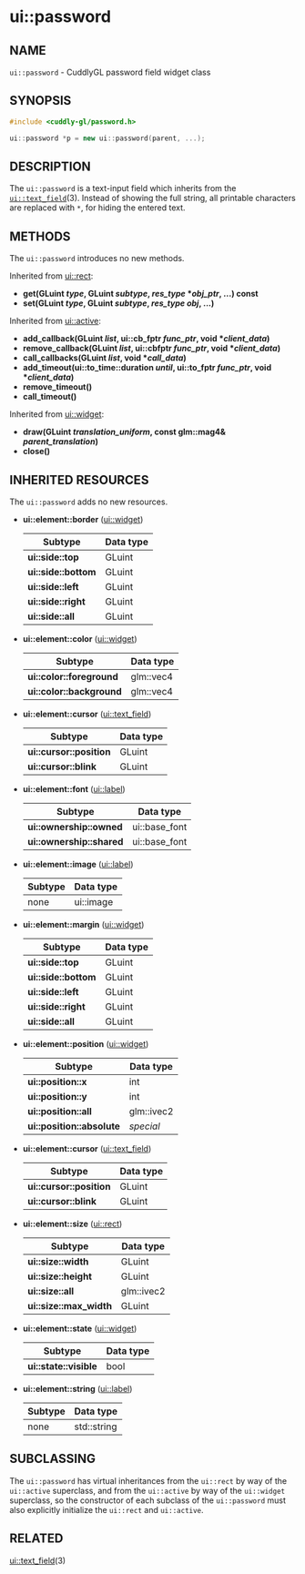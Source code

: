 ui::password
============

## NAME ##

`ui::password` - CuddlyGL password field widget class

## SYNOPSIS ##

```cpp
#include <cuddly-gl/password.h>

ui::password *p = new ui::password(parent, ...);
```

## DESCRIPTION ##

The `ui::password` is a text-input field which inherits from the
[`ui::text_field`](ui-text_field.md)(3).  Instead of showing the full
string, all printable characters are replaced with `*`, for hiding the
entered text.

## METHODS ##

The `ui::password` introduces no new methods.

Inherited from [ui::rect](ui-rect.md):

* **get(GLuint _type_, GLuint _subtype_, _res_type_ \*_obj_ptr_, ...) const**
* **set(GLuint _type_, GLuint _subtype_, _res_type_ _obj_, ...)**

Inherited from [ui::active](ui-active.md):

* **add_callback(GLuint _list_, ui::cb_fptr _func_ptr_, void \*_client_data_)**
* **remove_callback(GLuint _list_, ui::cbfptr _func_ptr_, void \*_client_data_)**
* **call_callbacks(GLuint _list_, void \*_call_data_)**
* **add_timeout(ui::to_time::duration _until_, ui::to_fptr _func_ptr_, void \*_client_data_)**
* **remove_timeout()**
* **call_timeout()**

Inherited from [ui::widget](ui-widget.md):

* **draw(GLuint _translation_uniform_, const glm::mag4& _parent_translation_)**
* **close()**

## INHERITED RESOURCES ##

The `ui::password` adds no new resources.

* **ui::element::border** ([ui::widget](ui-widget.md))

  | Subtype              | Data type |
  | -------------------- | --------- |
  | **ui::side::top**    | GLuint    |
  | **ui::side::bottom** | GLuint    |
  | **ui::side::left**   | GLuint    |
  | **ui::side::right**  | GLuint    |
  | **ui::side::all**    | GLuint    |

* **ui::element::color** ([ui::widget](ui-widget.md))

  | Subtype                   | Data type |
  | ------------------------- | --------- |
  | **ui::color::foreground** | glm::vec4 |
  | **ui::color::background** | glm::vec4 |

* **ui::element::cursor** ([ui::text_field](ui-text_field.md))

  | Subtype                  | Data type |
  | ------------------------ | --------- |
  | **ui::cursor::position** | GLuint    |
  | **ui::cursor::blink**    | GLuint    |

* **ui::element::font** ([ui::label](ui-label.md))

  | Subtype                   | Data type     |
  | ------------------------- | ------------- |
  | **ui::ownership::owned**  | ui::base_font |
  | **ui::ownership::shared** | ui::base_font |

* **ui::element::image** ([ui::label](ui-label.md))

  | Subtype | Data type |
  | ------- | --------- |
  | none    | ui::image |

* **ui::element::margin** ([ui::widget](ui-widget.md))

  | Subtype              | Data type |
  | -------------------- | --------- |
  | **ui::side::top**    | GLuint    |
  | **ui::side::bottom** | GLuint    |
  | **ui::side::left**   | GLuint    |
  | **ui::side::right**  | GLuint    |
  | **ui::side::all**    | GLuint    |

* **ui::element::position** ([ui::widget](ui-widget.md))

  | Subtype                    | Data type  |
  | -------------------------- | ---------- |
  | **ui::position::x**        | int        |
  | **ui::position::y**        | int        |
  | **ui::position::all**      | glm::ivec2 |
  | **ui::position::absolute** | *special*  |

* **ui::element::cursor** ([ui::text_field](ui-text_field.md))

  | Subtype                  | Data type |
  | ------------------------ | --------- |
  | **ui::cursor::position** | GLuint    |
  | **ui::cursor::blink**    | GLuint    |

* **ui::element::size** ([ui::rect](ui-rect.md))

  | Subtype                 | Data type  |
  | ----------------------- | ---------- |
  | **ui::size::width**     | GLuint     |
  | **ui::size::height**    | GLuint     |
  | **ui::size::all**       | glm::ivec2 |
  | **ui::size::max_width** | GLuint     |

* **ui::element::state** ([ui::widget](ui-widget.md))

  | Subtype                | Data type |
  | ---------------------- | --------- |
  | **ui::state::visible** | bool      |

* **ui::element::string** ([ui::label](ui-label.md))

  | Subtype | Data type   |
  | ------- | ----------- |
  | none    | std::string |

## SUBCLASSING ##

The `ui::password` has virtual inheritances from the `ui::rect` by way
of the `ui::active` superclass, and from the `ui::active` by way of
the `ui::widget` superclass, so the constructor of each subclass of
the `ui::password` must also explicitly initialize the `ui::rect` and
`ui::active`.

## RELATED ##

[ui::text_field](ui-text_field.md)(3)

